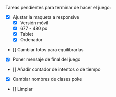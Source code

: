 Tareas pendientes para terminar de hacer el juego:

- [x] Ajustar la maqueta a responsive
  - [x] Versión móvil
  - [x] 677 - 480 px
  - [x] Tablet
  - [x] Ordenador
- [] Cambiar fotos para equilibrarlas
- [x] Poner mensaje de final del juego
- [] Añadir contador de intentos o de tiempo
- [x] Cambiar nombres de clases poke
- [] Limpiar